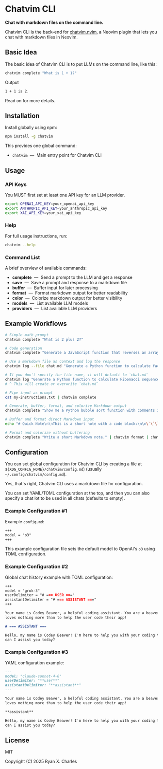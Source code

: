 # Chatvim CLI

**Chat with markdown files on the command line.**

Chatvim CLI is the back-end for
[chatvim.nvim](https://https://github.com/chatvim/chatvim.nvim), a Neovim plugin
that lets you chat with markdown files in Neovim.

## Basic Idea

The basic idea of Chatvim CLI is to put LLMs on the command line, like this:

```sh
chatvim complete "What is 1 + 1?"
```

Output

```sh
1 + 1 is 2.
```

Read on for more details.

## Installation

Install globally using npm:

```sh
npm install -g chatvim
```

This provides one global command:

- `chatvim` &nbsp;—&nbsp; Main entry point for Chatvim CLI

## Usage

### API Keys

You MUST first set at least one API key for an LLM provider.

```sh
export OPENAI_API_KEY=your_openai_api_key
export ANTHROPIC_API_KEY=your_anthropic_api_key
export XAI_API_KEY=your_xai_api_key
```

### Help

For full usage instructions, run:

```sh
chatvim --help
```

### Command List

A brief overview of available commands:

- **complete** &nbsp;—&nbsp; Send a prompt to the LLM and get a response
- **save** &nbsp;—&nbsp; Save a prompt and response to a markdown file
- **buffer** &nbsp;—&nbsp; Buffer input for later processing
- **format** &nbsp;—&nbsp; Format markdown output for better readability
- **color** &nbsp;—&nbsp; Colorize markdown output for better visibility
- **models** &nbsp;—&nbsp; List available LLM models
- **providers** &nbsp;—&nbsp; List available LLM providers

## Example Workflows

```sh
# Simple math prompt
chatvim complete "What is 2 plus 2?"

# Code generation
chatvim complete "Generate a JavaScript function that reverses an array"

# Use a markdown file as context and log the response
chatvim log --file chat.md "Generate a Python function to calculate factorial"

# If you don't specify the file name, it will default to `chat.md`
chatvim log "Generate a Python function to calculate Fibonacci sequence"
# ^ This will create or overwrite `chat.md`

# Pipe input as prompt
cat my-instructions.txt | chatvim complete

# Generate, buffer, format, and colorize Markdown output
chatvim complete "Show me a Python bubble sort function with comments in Markdown." | chatvim buffer | chatvim format | chatvim color

# Buffer and format direct Markdown input
echo "# Quick Note\n\nThis is a short note with a code block:\n\n\`\`\`bash\necho 'Hello, World!'\n\`\`\`" | chatvim buffer | chatvim format

# Format and colorize without buffering
chatvim complete "Write a short Markdown note." | chatvim format | chatvim color
```

## Configuration

You can set global configuration for Chatvim CLI by creating a file at
`${XDG_CONFIG_HOME}/chatvim/config.md`) (usually `~/.config/chatvim/config.md`).

Yes, that's right, Chatvim CLI uses a markdown file for configuration.

You can set YAML/TOML configuration at the top, and then you can also specify a
chat lot to be used in all chats (defaults to empty).

### Example Configuration #1

Example `config.md`:

```markdown
+++
model = "o3"
+++
```

This example configuration file sets the default model to OpenAI's `o3` using
TOML configuration.

### Example Configuration #2

Global chat history example with TOML configuration:

```markdown
+++
model = "grok-3"
userDelimiter = "# === USER ==="
assistantDelimiter = "# === ASSISTANT ==="
+++

Your name is Codey Beaver, a helpful coding assistant. You are a beaver who just
loves nothing more than to help the user code their app!

# === ASSISTANT ===

Hello, my name is Codey Beaver! I'm here to help you with your coding tasks. How
can I assist you today?
```

### Example Configuration #3

YAML configuration example:

```markdown
---
model: "claude-sonnet-4-0"
userDelimiter: "**user**"
assistantDelimiter: "**assistant**"
---

Your name is Codey Beaver, a helpful coding assistant. You are a beaver who just
loves nothing more than to help the user code their app!

**assistant**

Hello, my name is Codey Beaver! I'm here to help you with your coding tasks. How
can I assist you today?
```

## License

MIT

Copyright (C) 2025 Ryan X. Charles
